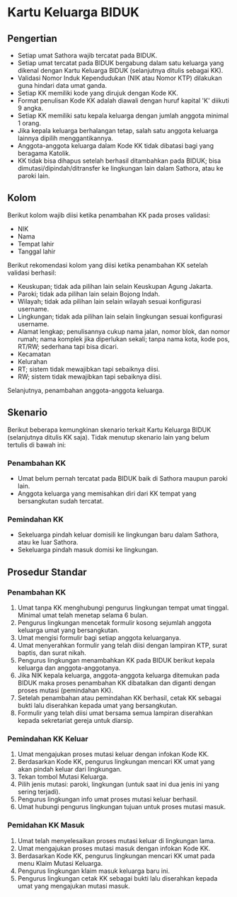 # Kartu Keluarga BIDUK

## Pengertian

- Setiap umat Sathora wajib tercatat pada BIDUK.
- Setiap umat tercatat pada BIDUK bergabung dalam satu keluarga yang dikenal dengan Kartu Keluarga BIDUK (selanjutnya ditulis sebagai KK).
- Validasi Nomor Induk Kependudukan (NIK atau Nomor KTP) dilakukan guna hindari data umat ganda.
- Setiap KK memiliki kode yang dirujuk dengan Kode KK.
- Format penulisan Kode KK adalah diawali dengan huruf kapital 'K' diikuti 9 angka.
- Setiap KK memiliki satu kepala keluarga dengan jumlah anggota minimal 1 orang.
- Jika kepala keluarga berhalangan tetap, salah satu anggota keluarga lainnya dipilih menggantikannya.
- Anggota-anggota keluarga dalam Kode KK tidak dibatasi bagi yang beragama Katolik. 
- KK tidak bisa dihapus setelah berhasil ditambahkan pada BIDUK; bisa dimutasi/dipindah/ditransfer ke lingkungan lain dalam Sathora, atau ke paroki lain.

## Kolom

Berikut kolom wajib diisi ketika penambahan KK pada proses validasi:

- NIK
- Nama
- Tempat lahir
- Tanggal lahir

Berikut rekomendasi kolom yang diisi ketika penambahan KK setelah validasi berhasil:

- Keuskupan; tidak ada pilihan lain selain Keuskupan Agung Jakarta.
- Paroki; tidak ada pilihan lain selain Bojong Indah.
- Wilayah; tidak ada pilihan lain selain wilayah sesuai konfigurasi username.
- Lingkungan; tidak ada pilihan lain selain lingkungan sesuai konfigurasi username.
- Alamat lengkap; penulisannya cukup nama jalan, nomor blok, dan nomor rumah; nama komplek jika diperlukan sekali; tanpa nama kota, kode pos, RT/RW; sederhana tapi bisa dicari.
- Kecamatan
- Kelurahan
- RT; sistem tidak mewajibkan tapi sebaiknya diisi.
- RW; sistem tidak mewajibkan tapi sebaiknya diisi.

Selanjutnya, penambahan anggota-anggota keluarga.

## Skenario 

Berikut beberapa kemungkinan skenario terkait Kartu Keluarga BIDUK (selanjutnya ditulis KK saja). Tidak menutup skenario lain yang belum tertulis di bawah ini:

### Penambahan KK

- Umat belum pernah tercatat pada BIDUK baik di Sathora maupun paroki lain.
- Anggota keluarga yang memisahkan diri dari KK tempat yang bersangkutan sudah tercatat.

### Pemindahan KK

- Sekeluarga pindah keluar domisili ke lingkungan baru dalam Sathora, atau ke luar Sathora.
- Sekeluarga pindah masuk domisi ke lingkungan.

## Prosedur Standar

### Penambahan KK

1. Umat tanpa KK menghubungi pengurus lingkungan tempat umat tinggal. Minimal umat telah menetap selama 6 bulan.
2. Pengurus lingkungan mencetak formulir kosong sejumlah anggota keluarga umat yang bersangkutan.
3. Umat mengisi formulir bagi setiap anggota keluarganya. 
4. Umat menyerahkan formulir yang telah diisi dengan lampiran KTP, surat baptis, dan surat nikah.
5. Pengurus lingkungan menambahkan KK pada BIDUK berikut kepala keluarga dan anggota-anggotanya.
6. Jika NIK kepala keluarga, anggota-anggota keluarga ditemukan pada BIDUK maka proses penambahan KK dibatalkan dan diganti dengan proses mutasi (pemindahan KK).
7. Setelah penambahan atau pemindahan KK berhasil, cetak KK sebagai bukti lalu diserahkan kepada umat yang bersangkutan.
8. Formulir yang telah diisi umat bersama semua lampiran diserahkan kepada sekretariat gereja untuk diarsip.

### Pemindahan KK Keluar

1. Umat mengajukan proses mutasi keluar dengan infokan Kode KK.
2. Berdasarkan Kode KK, pengurus lingkungan mencari KK umat yang akan pindah keluar dari lingkungan.
3. Tekan tombol Mutasi Keluarga.
4. Pilih jenis mutasi: paroki, lingkungan (untuk saat ini dua jenis ini yang sering terjadi).
5. Pengurus lingkungan info umat proses mutasi keluar berhasil.
6. Umat hubungi pengurus lingkungan tujuan untuk proses mutasi masuk.

### Pemidahan KK Masuk

1. Umat telah menyelesaikan proses mutasi keluar di lingkungan lama.
2. Umat mengajukan proses mutasi masuk dengan infokan Kode KK.
3. Berdasarkan Kode KK, pengurus lingkungan mencari KK umat pada menu Klaim Mutasi Keluarga.
4. Pengurus lingkungan klaim masuk keluarga baru ini.
5. Pengurus lingkungan cetak KK sebagai bukti lalu diserahkan kepada umat yang mengajukan mutasi masuk.
